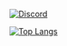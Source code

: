 [![Discord](https://img.shields.io/discord/1044584184657760288?style=for-the-badge&logo=appveyor)](https://discord.com/channels/1044584184657760288/)

[![Top Langs](https://github-readme-stats.vercel.app/api/top-langs/?username=er072391&theme=vue-dark&show_icons=true&layout=compact)](https://github.com/mo-ri-regen/github-readme-stats)
